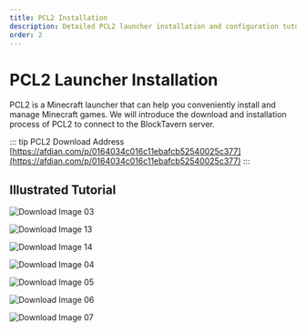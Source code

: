 ```yaml
---
title: PCL2 Installation
description: Detailed PCL2 launcher installation and configuration tutorial
order: 2
---
```


# PCL2 Launcher Installation

PCL2 is a Minecraft launcher that can help you conveniently install and manage Minecraft games. We will introduce the download and installation process of PCL2 to connect to the BlockTavern server.

::: tip PCL2 Download Address
[https://afdian.com/p/0164034c016c11ebafcb52540025c377](https://afdian.com/p/0164034c016c11ebafcb52540025c377)
:::


## Illustrated Tutorial

![Download Image 03](/assets/InstallationTutorial/installation-details/installation-details03.png)

![Download Image 13](/assets/InstallationTutorial/installation-details/installation-details13.png)

![Download Image 14](/assets/InstallationTutorial/installation-details/installation-details14.png)

![Download Image 04](/assets/InstallationTutorial/installation-details/installation-details04.png)

![Download Image 05](/assets/InstallationTutorial/installation-details/installation-details05.png)

![Download Image 06](/assets/InstallationTutorial/installation-details/installation-details06.png)

![Download Image 07](/assets/InstallationTutorial/installation-details/installation-details07.png)

<Contributors />

<GitHistoryInformation />